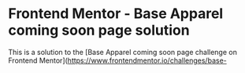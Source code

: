 # Frontend Mentor - Base Apparel coming soon page solution

This is a solution to the [Base Apparel coming soon page challenge on Frontend Mentor](https://www.frontendmentor.io/challenges/base-
